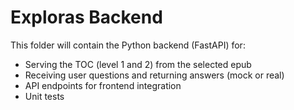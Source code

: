 # Exploras Backend

This folder will contain the Python backend (FastAPI) for:
- Serving the TOC (level 1 and 2) from the selected epub
- Receiving user questions and returning answers (mock or real)
- API endpoints for frontend integration
- Unit tests
